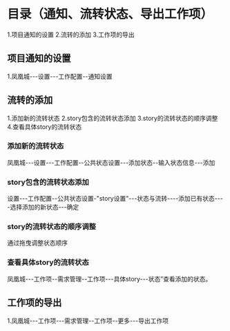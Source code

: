 # 目录（通知、流转状态、导出工作项）
1.项目通知的设置
2.流转的添加
3.工作项的导出

## 项目通知的设置
1.凤凰城---设置---工作配置--通知设置

## 流转的添加
1.添加新的流转状态
2.story包含的流转状态添加
3.story的流转状态的顺序调整
4.查看具体story的流转状态

### 添加新的流转状态
凤凰城---设置---工作配置--公共状态设置---添加状态--输入状态信息---添加

### story包含的流转状态添加
设置---工作配置--公共状态设置-"story设置"---状态与流转----添加已有状态----选择添加的新状态---确定

### story的流转状态的顺序调整
通过拖曳调整状态顺序

### 查看具体story的流转状态
凤凰城---工作项--需求管理--工作项---具体story---状态”查看添加的状态。

## 工作项的导出
1.凤凰城---工作项---需求管理--工作项--更多---导出工作项